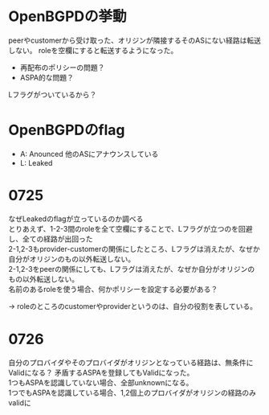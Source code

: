 # OpenBGPDの挙動
peerやcustomerから受け取った、オリジンが隣接するそのASにない経路は転送しない。
roleを空欄にすると転送するようになった。

- 再配布のポリシーの問題？
- ASPA的な問題？

Lフラグがついているから？

# OpenBGPDのflag
- A: Anounced 他のASにアナウンスしている
- L: Leaked

# 0725
なぜLeakedのflagが立っているのか調べる
<br>
とりあえず、1-2-3間のroleを全て空欄にすることで、Lフラグが立つのを回避し、全ての経路が出回った
<br>
2-1,2-3もprovider-customerの関係にしたところ、Lフラグは消えたが、なぜか自分がオリジンのもの以外転送しない。
<br>
2-1,2-3をpeerの関係にしても、Lフラグは消えたが、なぜか自分がオリジンのもの以外転送しない。
<br>
名前のあるroleを使う場合、何かポリシーを設定する必要がある？

-> roleのところのcustomerやproviderというのは、自分の役割を表している。

# 0726
自分のプロバイダやそのプロバイダがオリジンとなっている経路は、無条件にValidになる？
矛盾するASPAを登録してもValidになった。
<br>
1つもASPAを認識していない場合、全部unknownになる。
<br>
1つでもASPAを認識している場合、1,2個上のプロバイダがオリジンの経路のみvalidに
